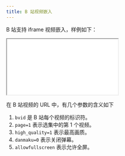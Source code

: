 ```yaml
---
title: B 站视频嵌入
---
```


B 站支持 iframe 视频嵌入，样例如下：

<iframe src="//player.bilibili.com/player.html?bvid=BV1ps411U7xc&page=1&high_quality=1&danmaku=0" allowfullscreen></iframe>

在 B 站视频的 URL 中，有几个参数的含义如下

1. `bvid` 是 B 站每个视频的标识符。
2. `page=1` 表示选集中的第 1 个视频。
3. `high_quality=1` 表示最高画质。
4. `danmaku=0` 表示关闭弹幕。 
5. `allowfullscreen` 表示允许全屏。
